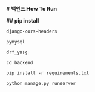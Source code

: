 **# 백엔드 How To Run** 

**## pip install** 

```
django-cors-headers

pymysql

drf_yasg  
```


```
cd backend

pip install -r requirements.txt

python manage.py runserver
```

